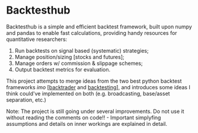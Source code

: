 Backtesthub
======================

Backtesthub is a simple and efficient backtest framework, built upon numpy and pandas to enable fast calculations, providing handy resources for quantitative researchers: 

1) Run backtests on signal based (systematic) strategies; 
2) Manage position/sizing [stocks and futures]; 
3) Manage orders w/ commission & slippage schemes; 
4) Output backtest metrics for evaluation.

This project attempts to merge ideas from the two best python backtest frameworks _imo_ [[backtrader](https://www.backtrader.com/) and [backtesting](https://github.com/nashquant/backtesting.py)], and introduces some ideas I think could've implemented on both (e.g. broadcasting, base/asset separation, etc.)

Note: The project is still going under several improvements. Do not use it without reading the comments on code!! - Important simplyfing assumptions and details on inner workings are explained in detail.
